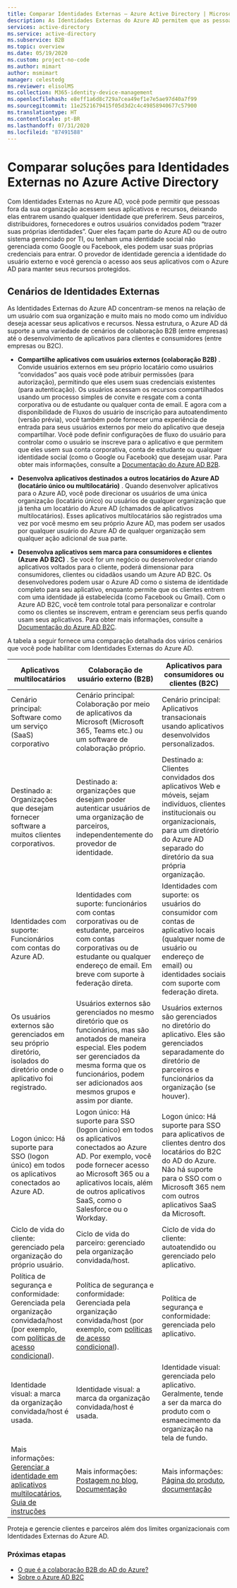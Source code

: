 ```yaml
---
title: Comparar Identidades Externas – Azure Active Directory | Microsoft Docs
description: As Identidades Externas do Azure AD permitem que as pessoas fora da sua organização acessem seus aplicativos e recursos usando sua própria identidade. Compare soluções para Identidades Externas, incluindo colaboração B2B do Azure Active Directory e Azure AD B2C.
services: active-directory
ms.service: active-directory
ms.subservice: B2B
ms.topic: overview
ms.date: 05/19/2020
ms.custom: project-no-code
ms.author: mimart
author: msmimart
manager: celestedg
ms.reviewer: elisolMS
ms.collection: M365-identity-device-management
ms.openlocfilehash: e8eff1a6d8c729a7cea49ef1e7e5ae97d40a7f99
ms.sourcegitcommit: 11e2521679415f05d3d2c4c49858940677c57900
ms.translationtype: HT
ms.contentlocale: pt-BR
ms.lasthandoff: 07/31/2020
ms.locfileid: "87491588"
---
```

# <a name="compare-solutions-for-external-identities-in-azure-active-directory"></a>Comparar soluções para Identidades Externas no Azure Active Directory

Com Identidades Externas no Azure AD, você pode permitir que pessoas fora da sua organização acessem seus aplicativos e recursos, deixando elas entrarem usando qualquer identidade que preferirem. Seus parceiros, distribuidores, fornecedores e outros usuários convidados podem “trazer suas próprias identidades”. Quer eles façam parte do Azure AD ou de outro sistema gerenciado por TI, ou tenham uma identidade social não gerenciada como Google ou Facebook, eles podem usar suas próprias credenciais para entrar. O provedor de identidade gerencia a identidade do usuário externo e você gerencia o acesso aos seus aplicativos com o Azure AD para manter seus recursos protegidos. 

## <a name="external-identities-scenarios"></a>Cenários de Identidades Externas

As Identidades Externas do Azure AD concentram-se menos na relação de um usuário com sua organização e muito mais no modo como um indivíduo deseja acessar seus aplicativos e recursos. Nessa estrutura, o Azure AD dá suporte a uma variedade de cenários de colaboração B2B (entre empresas) até o desenvolvimento de aplicativos para clientes e consumidores (entre empresas ou B2C).

- **Compartilhe aplicativos com usuários externos (colaboração B2B)** . Convide usuários externos em seu próprio locatário como usuários “convidados” aos quais você pode atribuir permissões (para autorização), permitindo que eles usem suas credenciais existentes (para autenticação). Os usuários acessam os recursos compartilhados usando um processo simples de convite e resgate com a conta corporativa ou de estudante ou qualquer conta de email. E agora com a disponibilidade de Fluxos do usuário de inscrição para autoatendimento (versão prévia), você também pode fornecer uma experiência de entrada para seus usuários externos por meio do aplicativo que deseja compartilhar. Você pode definir configurações de fluxo do usuário para controlar como o usuário se inscreve para o aplicativo e que permitem que eles usem sua conta corporativa, conta de estudante ou qualquer identidade social (como o Google ou Facebook) que desejam usar.  Para obter mais informações, consulte a [Documentação do Azure AD B2B](index.yml).

- **Desenvolva aplicativos destinados a outros locatários do Azure AD (locatário único ou multilocatário)** . Quando desenvolver aplicativos para o Azure AD, você pode direcionar os usuários de uma única organização (locatário único) ou usuários de qualquer organização que já tenha um locatário do Azure AD (chamados de aplicativos multilocatários). Esses aplicativos multilocatários são registrados uma vez por você mesmo em seu próprio Azure AD, mas podem ser usados por qualquer usuário do Azure AD de qualquer organização sem qualquer ação adicional de sua parte.

- **Desenvolva aplicativos sem marca para consumidores e clientes (Azure AD B2C)** . Se você for um negócio ou desenvolvedor criando aplicativos voltados para o cliente, poderá dimensionar para consumidores, clientes ou cidadãos usando um Azure AD B2C. Os desenvolvedores podem usar o Azure AD como o sistema de identidade completo para seu aplicativo, enquanto permite que os clientes entrem com uma identidade já estabelecida (como Facebook ou Gmail). Com o Azure AD B2C, você tem controle total para personalizar e controlar como os clientes se inscrevem, entram e gerenciam seus perfis quando usam seus aplicativos. Para obter mais informações, consulte a [Documentação do Azure AD B2C](https://docs.microsoft.com/azure/active-directory-b2c/).

A tabela a seguir fornece uma comparação detalhada dos vários cenários que você pode habilitar com Identidades Externas do Azure AD.

| Aplicativos multilocatários  | Colaboração de usuário externo (B2B) | Aplicativos para consumidores ou clientes (B2C)  |
| ---- | --- | --- |
| Cenário principal: Software como um serviço (SaaS) corporativo | Cenário principal: Colaboração por meio de aplicativos da Microsoft (Microsoft 365, Teams etc.) ou um software de colaboração próprio.  | Cenário principal: Aplicativos transacionais usando aplicativos desenvolvidos personalizados.   |
| Destinado a: Organizações que desejam fornecer software a muitos clientes corporativos.    | Destinado a: organizações que desejam poder autenticar usuários de uma organização de parceiros, independentemente do provedor de identidade.    | Destinado a: Clientes convidados dos aplicativos Web e móveis, sejam indivíduos, clientes institucionais ou organizacionais, para um diretório do Azure AD separado do diretório da sua própria organização. |
| Identidades com suporte: Funcionários com contas do Azure AD. | Identidades com suporte: funcionários com contas corporativas ou de estudante, parceiros com contas corporativas ou de estudante ou qualquer endereço de email. Em breve com suporte à federação direta.      | Identidades com suporte: os usuários do consumidor com contas de aplicativo locais (qualquer nome de usuário ou endereço de email) ou identidades sociais com suporte com federação direta.       |
| Os usuários externos são gerenciados em seu próprio diretório, isolados do diretório onde o aplicativo foi registrado.    | Usuários externos são gerenciados no mesmo diretório que os funcionários, mas são anotados de maneira especial. Eles podem ser gerenciados da mesma forma que os funcionários, podem ser adicionados aos mesmos grupos e assim por diante.    | Usuários externos são gerenciados no diretório do aplicativo. Eles são gerenciados separadamente do diretório de parceiros e funcionários da organização (se houver).  |
| Logon único: Há suporte para SSO (logon único) em todos os aplicativos conectados ao Azure AD.          | Logon único: Há suporte para SSO (logon único) em todos os aplicativos conectados ao Azure AD. Por exemplo, você pode fornecer acesso ao Microsoft 365 ou a aplicativos locais, além de outros aplicativos SaaS, como o Salesforce ou o Workday.    | Logon único: Há suporte para SSO para aplicativos de clientes dentro dos locatários do B2C do AD do Azure. Não há suporte para o SSO com o Microsoft 365 nem com outros aplicativos SaaS da Microsoft.    |
| Ciclo de vida do cliente: gerenciado pela organização do próprio usuário.      | Ciclo de vida do parceiro: gerenciado pela organização convidada/host.    | Ciclo de vida do cliente: autoatendido ou gerenciado pelo aplicativo.      |
| Política de segurança e conformidade: Gerenciada pela organização convidada/host (por exemplo, com [políticas de acesso condicional](https://docs.microsoft.com/azure/active-directory/b2b/conditional-access)).           | Política de segurança e conformidade: Gerenciada pela organização convidada/host (por exemplo, com [políticas de acesso condicional](https://docs.microsoft.com/azure/active-directory/b2b/conditional-access)). | Política de segurança e conformidade: gerenciada pelo aplicativo.        |
| Identidade visual: a marca da organização convidada/host é usada.   | Identidade visual: a marca da organização convidada/host é usada.    | Identidade visual: gerenciada pelo aplicativo. Geralmente, tende a ser da marca do produto com o esmaecimento da organização na tela de fundo.   |
| Mais informações: [Gerenciar a identidade em aplicativos multilocatários](https://docs.microsoft.com/azure/architecture/multitenant-identity/), [Guia de instruções](https://docs.microsoft.com/azure/active-directory/develop/howto-convert-app-to-be-multi-tenant) | Mais informações: [Postagem no blog](https://blogs.technet.microsoft.com/enterprisemobility/2017/02/01/azure-ad-b2b-new-updates-make-cross-business-collab-easy/), [Documentação](what-is-b2b.md)                   | Mais informações: [Página do produto](https://azure.microsoft.com/services/active-directory-b2c/), [documentação](https://docs.microsoft.com/azure/active-directory-b2c/)       |

Proteja e gerencie clientes e parceiros além dos limites organizacionais com Identidades Externas do Azure AD.

### <a name="next-steps"></a>Próximas etapas

- [O que é a colaboração B2B do AD do Azure?](what-is-b2b.md)
- [Sobre o Azure AD B2C](https://docs.microsoft.com/azure/active-directory-b2c/overview)
